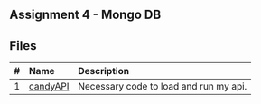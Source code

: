 ## Assignment 4 - Mongo DB



## Files

|   #   | Name                   | Description                                    |
| :---: | :--------------------- | :--------------------------------------------- |
|   1   | [candyAPI](https://github.com/bglawson1001/4443-MobileApps-Lawson/tree/main/Assignments/Mongo%20DB/A04/candyAPI)   | Necessary code to load and run my api.       |







